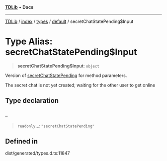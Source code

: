 [**TDLib**](../../../../../../README.md) • **Docs**

***

[TDLib](../../../../../../modules.md) / [index](../../../../../README.md) / [types](../../../README.md) / [default](../README.md) / secretChatStatePending$Input

# Type Alias: secretChatStatePending$Input

> **secretChatStatePending$Input**: `object`

Version of [secretChatStatePending](secretChatStatePending.md) for method parameters.

The secret chat is not yet created; waiting for the other user to get online

## Type declaration

### \_

> `readonly` **\_**: `"secretChatStatePending"`

## Defined in

dist/generated/types.d.ts:11847

